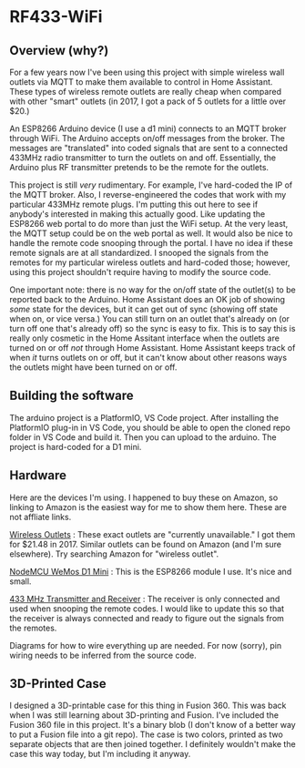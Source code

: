 # RF433-WiFi

## Overview (why?)
For a few years now I've been using this project with simple wireless wall outlets via MQTT to make them available to control in Home Assistant. These types of wireless remote outlets are really cheap when compared with other "smart" outlets (in 2017, I got a pack of 5 outlets for a little over $20.)

An ESP8266 Arduino device (I use a d1 mini) connects to an MQTT broker through WiFi. The Arduino accepts on/off messages from the broker. The messages are "translated" into coded signals that are sent to a connected 433MHz radio transmitter to turn the outlets on and off. Essentially, the Arduino plus RF transmitter pretends to be the remote for the outlets.

This project is still *very* rudimentary. For example, I've hard-coded the IP of the MQTT broker. Also, I reverse-engineered the codes that work with my particular 433MHz remote plugs. I'm putting this out here to see if anybody's interested in making this actually good. Like updating the ESP8266 web portal to do more than just the WiFi setup. At the very least, the MQTT setup could be on the web portal as well. It would also be nice to handle the remote code snooping through the portal. I have no idea if these remote signals are at all standardized. I snooped the signals from the remotes for my particular wireless outlets and hard-coded those; however, using this project shouldn't require having to modify the source code.

One important note: there is no way for the on/off state of the outlet(s) to be reported back to the Arduino. Home Assistant does an OK job of showing *some* state for the devices, but it can get out of sync (showing off state when on, or vice versa.) You can still turn on an outlet that's already on (or turn off one that's already off) so the sync is easy to fix. This is to say this is really only cosmetic in the Home Assitant interface when the outlets are turned on or off *not* through Home Assistant. Home Assistant keeps track of when *it* turns outlets on or off, but it can't know about other reasons ways the outlets might have been turned on or off.

## Building the software
The arduino project is a PlatformIO, VS Code project. After installing the PlatformIO plug-in in VS Code, you should be able to open the cloned repo folder in VS Code and build it. Then you can upload to the arduino. The project is hard-coded for a D1 mini.

## Hardware
Here are the devices I'm using. I happened to buy these on Amazon, so linking to Amazon is the easiest way for me to show them here. These are not affliate links.

[Wireless Outlets](https://a.co/d/2EBIMxp) : These exact outlets are "currently unavailable." I got them for $21.48 in 2017. Similar outlets can be found on Amazon (and I'm sure elsewhere). Try searching Amazon for "wireless outlet".

[NodeMCU WeMos D1 Mini](https://a.co/d/5vs8sCT) : This is the ESP8266 module I use. It's nice and small.

[433 MHz Transmitter and Receiver](https://a.co/d/fXiLwbL) : The receiver is only connected and used when snooping the remote codes. I would like to update this so that the receiver is always connected and ready to figure out the signals from the remotes.

Diagrams for how to wire everything up are needed. For now (sorry), pin wiring needs to be inferred from the source code.

## 3D-Printed Case
I designed a 3D-printable case for this thing in Fusion 360. This was back when I was still learning about 3D-printing and Fusion. I've included the Fusion 360 file in this project. It's a binary blob (I don't know of a better way to put a Fusion file into a git repo). The case is two colors, printed as two separate objects that are then joined together. I definitely wouldn't make the case this way today, but I'm including it anyway.